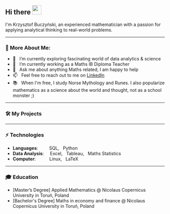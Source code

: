 ## Hi there <img src="https://github.com/TheDudeThatCode/TheDudeThatCode/blob/master/Assets/Hi.gif" width="29px"> 

I'm Krzysztof Buczyński, an experienced mathematician with a passion for applying analytical thinking to real-world problems.

<hr>

### 🧐 More About Me:

- 🌱 &nbsp; I’m currently exploring fascinating world of data analytics & science  
- 🔭 &nbsp; I’m currently working as a Maths IB Diploma Teacher
- 💬 &nbsp; Ask me about anything Maths related, I am happy to help
- 📫 &nbsp; Feel free to reach out to me on [LinkedIn](https://www.linkedin.com/in/krzysztof-buczynski/)
- 📚 &nbsp; When I'm free, I study Norse Mythology and Runes. I also popularize mathematics as a science about the world and thought, not as a school monster ;)

<hr>

### 🛠️ My Projects

<hr>

### ⚡ Technologies
- **Languages**:&nbsp;&nbsp;&nbsp;&nbsp;&nbsp;&nbsp;&nbsp;&nbsp;        SQL, &nbsp; Python
- **Data Analysis**:&nbsp;&nbsp;&nbsp;&nbsp;          Excel, &nbsp; Tableau, &nbsp; Maths Statistics
- **Computer**:&nbsp;&nbsp;&nbsp;&nbsp;&nbsp;&nbsp;&nbsp;&nbsp;&nbsp;&nbsp;                Linux, &nbsp; LaTeX

<hr>

### 🎓  Education 
- [Master’s Degree] Applied Mathematics @ Nicolaus Copernicus University in Toruń, Poland
- [Bachelor's Degree] Maths in economy and finance @ Nicolaus Copernicus University in Toruń, Poland
